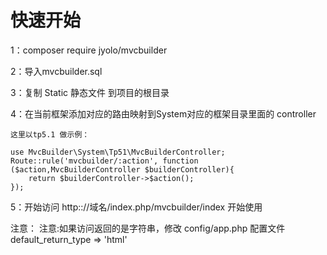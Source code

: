 
# 快速开始 

1：composer require jyolo/mvcbuilder 

2：导入mvcbuilder.sql

3：复制 Static 静态文件 到项目的根目录 

4：在当前框架添加对应的路由映射到System对应的框架目录里面的 controller

    这里以tp5.1 做示例：
    
    use MvcBuilder\System\Tp51\MvcBuilderController;
    Route::rule('mvcbuilder/:action', function ($action,MvcBuilderController $builderController){
        return $builderController->$action();
    });
        
5：开始访问 http:://域名/index.php/mvcbuilder/index 开始使用  

注意： 注意:如果访问返回的是字符串，修改 config/app.php 配置文件  default_return_type => 'html'

